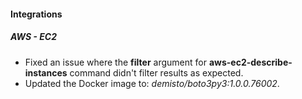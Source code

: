 
#### Integrations

##### AWS - EC2

- Fixed an issue where the **filter** argument for **aws-ec2-describe-instances** command didn't filter results as expected.
- Updated the Docker image to: *demisto/boto3py3:1.0.0.76002*.
